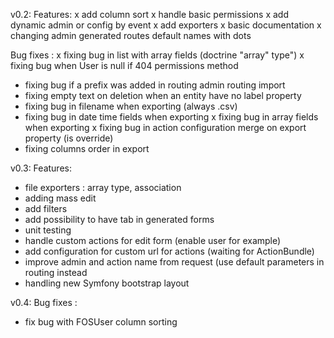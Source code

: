 v0.2:
Features:
x add column sort
x handle basic permissions
x add dynamic admin or config by event
x add exporters
x basic documentation
x changing admin generated routes default names with dots

Bug fixes :
x fixing bug in list with array fields (doctrine "array" type")
x fixing bug when User is null if 404 permissions method
- fixing bug if a prefix was added in routing admin routing import
- fixing empty text on deletion when an entity have no label property
- fixing bug in filename when exporting (always .csv)
- fixing bug in date time fields when exporting
x fixing bug in array fields when exporting
x fixing bug in action configuration merge on export property (is override)
- fixing columns order in export

v0.3:
Features:
- file exporters : array type, association
- adding mass edit
- add filters
- add possibility to have tab in generated forms
- unit testing
- handle custom actions for edit form (enable user for example)
- add configuration for custom url for actions (waiting for ActionBundle)
- improve admin and action name from request (use default parameters in routing instead
- handling new Symfony bootstrap layout

v0.4:
Bug fixes :
- fix bug with FOSUser column sorting
